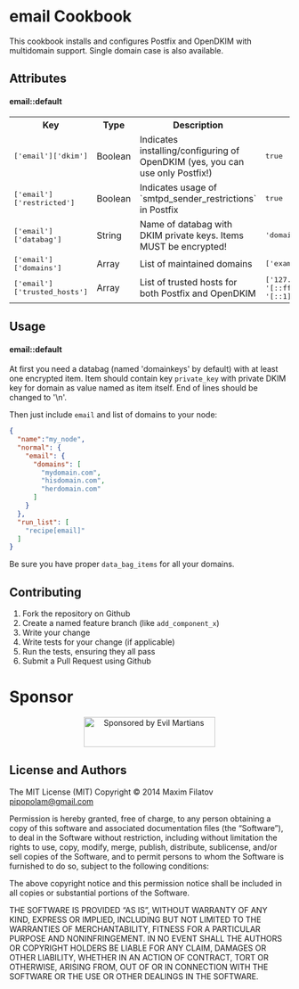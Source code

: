 email Cookbook
==============
This cookbook installs and configures Postfix and OpenDKIM with multidomain support.
Single domain case is also available.

Attributes
----------

#### email::default
<table>
  <tr>
    <th>Key</th>
    <th>Type</th>
    <th>Description</th>
    <th>Default</th>
  </tr>
  <tr>
    <td><tt>['email']['dkim']</tt></td>
    <td>Boolean</td>
    <td>Indicates installing/configuring of OpenDKIM (yes, you can use only Postfix!)</td>
    <td><tt>true</tt></td>
  </tr>
  <tr>
    <td><tt>['email']['restricted']</tt></td>
    <td>Boolean</td>
    <td>Indicates usage of `smtpd_sender_restrictions` in Postfix</td>
    <td><tt>true</tt></td>
  </tr>
  <tr>
    <td><tt>['email']['databag']</tt></td>
    <td>String</td>
    <td>Name of databag with DKIM private keys. Items MUST be encrypted!</td>
    <td><tt>'domainkeys'</tt></td>
  </tr>
  <tr>
    <td><tt>['email']['domains']</tt></td>
    <td>Array</td>
    <td>List of maintained domains</td>
    <td><tt>['example.com']</tt></td>
  </tr>
  <tr>
    <td><tt>['email']['trusted_hosts']</tt></td>
    <td>Array</td>
    <td>List of trusted hosts for both Postfix and OpenDKIM</td>
    <td><tt>['127.0.0.0/8', '[::ffff:127.0.0.0]/104', '[::1]/128']</tt></td>
  </tr>
</table>

Usage
-----
#### email::default
At first you need a databag (named 'domainkeys' by default) with at least one encrypted item.
Item should contain key `private_key` with private DKIM key for domain as value named as item itself.
End of lines should be changed to '\n'.

Then just include `email` and list of domains to your node:

```json
{
  "name":"my_node",
  "normal": {
    "email": {
      "domains": [
        "mydomain.com",
        "hisdomain.com",
        "herdomain.com"
      ]
    }
  },
  "run_list": [
    "recipe[email]"
  ]
}
```

Be sure you have proper `data_bag_items` for all your domains.

Contributing
------------

1. Fork the repository on Github
2. Create a named feature branch (like `add_component_x`)
3. Write your change
4. Write tests for your change (if applicable)
5. Run the tests, ensuring they all pass
6. Submit a Pull Request using Github

# Sponsor

<p align="center"><a href="https://evilmartians.com/?utm_source=chef-email">
<img src="https://evilmartians.com/badges/sponsored-by-evil-martians.svg" alt="Sponsored by Evil Martians" width="236" height="54"></a></p> 

License and Authors
-------------------
The MIT License (MIT)
Copyright © 2014 Maxim Filatov <pipopolam@gmail.com>

Permission is hereby granted, free of charge, to any person obtaining a copy
of this software and associated documentation files (the “Software”), to deal
in the Software without restriction, including without limitation the rights
to use, copy, modify, merge, publish, distribute, sublicense, and/or sell
copies of the Software, and to permit persons to whom the Software is
furnished to do so, subject to the following conditions:

The above copyright notice and this permission notice shall be included in
all copies or substantial portions of the Software.

THE SOFTWARE IS PROVIDED “AS IS”, WITHOUT WARRANTY OF ANY KIND, EXPRESS OR
IMPLIED, INCLUDING BUT NOT LIMITED TO THE WARRANTIES OF MERCHANTABILITY,
FITNESS FOR A PARTICULAR PURPOSE AND NONINFRINGEMENT. IN NO EVENT SHALL THE
AUTHORS OR COPYRIGHT HOLDERS BE LIABLE FOR ANY CLAIM, DAMAGES OR OTHER
LIABILITY, WHETHER IN AN ACTION OF CONTRACT, TORT OR OTHERWISE, ARISING FROM,
OUT OF OR IN CONNECTION WITH THE SOFTWARE OR THE USE OR OTHER DEALINGS IN
THE SOFTWARE.
